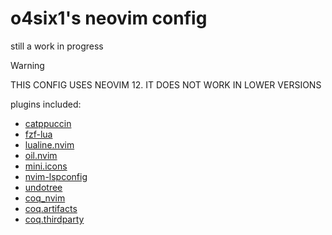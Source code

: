 # o4six1's neovim config
still a work in progress

> [!WARNING]
> THIS CONFIG USES NEOVIM 12. IT DOES NOT WORK IN LOWER VERSIONS

plugins included:
- [catppuccin](https://github.com/catppuccin/nvim)
- [fzf-lua](https://github.com/ibhagwan/fzf-lua)
- [lualine.nvim](https://github.com/nvim-lualine/lualine.nvim)
- [oil.nvim](https://github.com/stevearc/oil.nvim)
- [mini.icons](https://github.com/echasnovski/mini.icons)
- [nvim-lspconfig](https://github.com/neovim/nvim-lspconfig)
- [undotree](https://github.com/mbbill/undotree)
- [coq_nvim](https://github.com/ms-jpq/coq_nvim)
- [coq.artifacts](https://github.com/ms-jpq/coq.artifacts)
- [coq.thirdparty](https://github.com/ms-jpq/coq.thirdparty)
